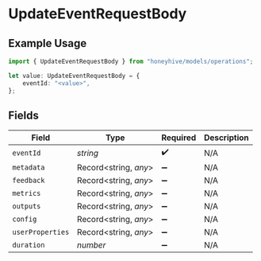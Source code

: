 # UpdateEventRequestBody

## Example Usage

```typescript
import { UpdateEventRequestBody } from "honeyhive/models/operations";

let value: UpdateEventRequestBody = {
    eventId: "<value>",
};
```

## Fields

| Field                 | Type                  | Required              | Description           |
| --------------------- | --------------------- | --------------------- | --------------------- |
| `eventId`             | *string*              | :heavy_check_mark:    | N/A                   |
| `metadata`            | Record<string, *any*> | :heavy_minus_sign:    | N/A                   |
| `feedback`            | Record<string, *any*> | :heavy_minus_sign:    | N/A                   |
| `metrics`             | Record<string, *any*> | :heavy_minus_sign:    | N/A                   |
| `outputs`             | Record<string, *any*> | :heavy_minus_sign:    | N/A                   |
| `config`              | Record<string, *any*> | :heavy_minus_sign:    | N/A                   |
| `userProperties`      | Record<string, *any*> | :heavy_minus_sign:    | N/A                   |
| `duration`            | *number*              | :heavy_minus_sign:    | N/A                   |
